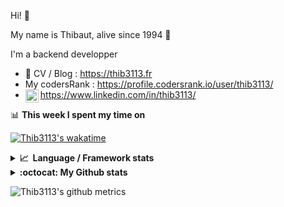 Hi! 👋

My name is Thibaut, alive since 1994 🍷

I'm a backend developper

-   📝 CV / Blog : https://thib3113.fr
-   My codersRank : https://profile.codersrank.io/user/thib3113/
-   <a href="https://www.linkedin.com/in/thib3113/"><img align="left" alt="Thib3113's Linkedin" width="21px" src="https://raw.githubusercontent.com/peterthehan/peterthehan/master/assets/linkedin.svg" /></a> https://www.linkedin.com/in/thib3113/

📊 **This week I spent my time on**

[![Thib3113's wakatime](https://github-readme-stats.vercel.app/api/wakatime?username=thib3113&layout=default&theme=dracula&langs_count=6&hide_title=true&hide_border=true)](https://wakatime.com/@thib3113)

<details>
  <summary><b>📈&nbsp;&nbsp;Language&nbsp;/&nbsp;Framework stats</b></summary>
  <br/>  
  <a href='https://profile.codersrank.io/user/thib3113/'>
  <img src='http://cr-skills-chart-widget.azurewebsites.net/api/api?username=thib3113&padding=30&skills=php,batchfile,javascript,less,mysql,reactjs,scss,shell,typescript,vue'>
  </a>
</details>

<details>
  <summary><b>:octocat: My Github stats</b></summary>
  <br/>  
  
  <img src="https://github-readme-stats.vercel.app/api?username=thib3113&theme=dracula&show_icons=true&" alt="Thib3113's GitHub stats" />

<!--START_SECTION:activity-->

1. 🎉 Merged PR [#634](https://github.com/thib3113/unifi-client/pull/634) in [thib3113/unifi-client](https://github.com/thib3113/unifi-client)
2. 🎉 Merged PR [#635](https://github.com/thib3113/unifi-client/pull/635) in [thib3113/unifi-client](https://github.com/thib3113/unifi-client)
3. 🎉 Merged PR [#633](https://github.com/thib3113/unifi-client/pull/633) in [thib3113/unifi-client](https://github.com/thib3113/unifi-client)
4. 🎉 Merged PR [#636](https://github.com/thib3113/unifi-client/pull/636) in [thib3113/unifi-client](https://github.com/thib3113/unifi-client)
5. 🎉 Merged PR [#637](https://github.com/thib3113/unifi-client/pull/637) in [thib3113/unifi-client](https://github.com/thib3113/unifi-client)
 <!--END_SECTION:activity-->

</details>

![Thib3113's github metrics](https://gist.githubusercontent.com/thib3113/83a96e16f8bca103f1b0e376186c66ec/raw/github-metrics.svg)
